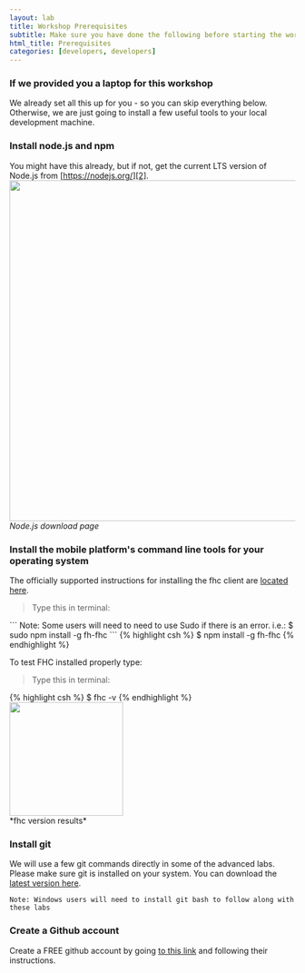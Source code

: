 ```yaml
---
layout: lab
title: Workshop Prerequisites
subtitle: Make sure you have done the following before starting the workshop labs
html_title: Prerequisites
categories: [developers, developers]
---
```



### If we provided you a laptop for this workshop
We already set all this up for you - so you can skip everything below.  Otherwise, we are just going to install a few useful tools to your local development machine.


### Install node.js and npm
You might have this already, but if not, get the current LTS version of Node.js from [https://nodejs.org/][2].
<img src="{{ site.baseurl }}/www/4.2/default/screenshots/rhmap-node-download.png" width="600"/><br/>
*Node.js download page*


### Install the mobile platform's command line tools for your operating system
The officially supported instructions for installing the fhc client are [located here][1].  

<blockquote>
<i class="fa fa-terminal"></i> Type this in terminal:
</blockquote>
```
Note: Some users will need to need to use Sudo if there is an error. i.e.:
$ sudo npm install -g fh-fhc
```
{% highlight csh %}
$ npm install -g fh-fhc
{% endhighlight %}

To test FHC installed properly type:
<blockquote>
<i class="fa fa-terminal"></i> Type this in terminal:
</blockquote>
{% highlight csh %}
$ fhc -v
{% endhighlight %}
<img src="{{ site.baseurl }}/www/4.2/default/screenshots/rhmap-fhc-version.png" width="200"/><br/>
*fhc version results*

### Install git
We will use a few git commands directly in some of the advanced labs.  Please make sure git is installed on your system.  You can download the [latest version here][4].
```
Note: Windows users will need to install git bash to follow along with these labs
```

### Create a Github account
Create a FREE github account by going [to this link][5] and following their instructions.


[1]: http://docs.feedhenry.com/v3/dev_tools/local/install.html
[2]: https://nodejs.org/en/download/
[3]: http://brew.sh/
[4]: http://git-scm.com/downloads
[5]: https://github.com/join?source=header-home

